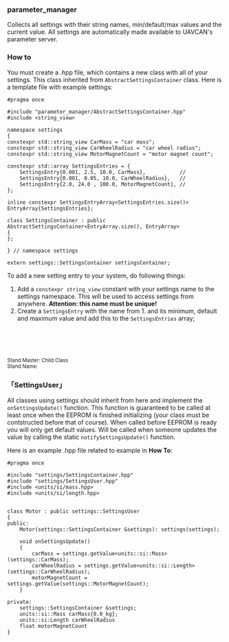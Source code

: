 ### parameter_manager

Collects all settings with their string names, min/default/max values and the current value.
All settings are automatically made available to UAVCAN's parameter server.

### How to

You must create a .hpp file, which contains a new class with all of your settings. This class inherited from `AbstractSettingsContainer` class.
Here is a template file with example settings:

```
#pragma once

#include "parameter_manager/AbstractSettingsContainer.hpp"
#include <string_view>

namespace settings
{
constexpr std::string_view CarMass = "car mass";
constexpr std::string_view CarWheelRadius = "car wheel radius";
constexpr std::string_view MotorMagnetCount = "motor magnet count";

constexpr std::array SettingsEntries = {
    SettingsEntry{0.001, 2.5, 10.0, CarMass},           //
    SettingsEntry{0.001, 0.05, 10.0, CarWheelRadius},   //
    SettingsEntry{2.0, 24.0 , 100.0, MotorMagnetCount}, //
};

inline constexpr SettingsEntryArray<SettingsEntries.size()> EntryArray{SettingsEntries};

class SettingsContainer : public AbstractSettingsContainer<EntryArray.size(), EntryArray>
{
};

} // namespace settings

extern settings::SettingsContainer settingsContainer;
```

To add a new setting entry to your system, do following things:

1. Add a `constexpr string_view` constant with your settings name to the settings namespace. This will be used to access settings from anywhere. **Attention: this name must be unique!**
2. Create a `SettingsEntry` with the name from 1. and its minimum, default and maximum value and add this to the `SettingsEntries` array;
  
<br><!-- <stupid_meme> --></br>
<br></br>
<sup>Stand Master: Child Class </sup>  
<sup>Stand Name: </sup>  
### 「SettingsUser」
<!-- </stupid_meme> -->

All classes using settings should inherit from here and implement the `onSettingsUpdate()` function. This function is guaranteed to be called at least once when the EEPROM is finished initializing (your class must be contstructed before that of course). When called before EEPROM is ready you will only get default values.
Will be called when someone updates the value by calling the static `notifySettingsUpdate()` function.

Here is an example .hpp file related to example in **How To**:

```
#pragma once

#include "settings/SettingsContainer.hpp"
#include "settings/SettingsUser.hpp"
#include <units/si/mass.hpp>
#include <units/si/length.hpp>


class Motor : public settings::SettingsUser
{
public:
    Motor(settings::SettingsContainer &settings): settings(settings);

    void onSettingsUpdate()
    {
        carMass = settings.getValue<units::si::Mass>(settings::CarMass);
        carWheelRadius = settings.getValue<units::si::Length>(settings::CarWheelRadius);
        motorMagnetCount = settings.getValue(settings::MotorMagnetCount);
    }

private:
    settings::SettingsContainer &settings;
    units::si::Mass carMass{0.0_kg};
    units::si:Length carWheelRadius
    float motorMagnetCount
}
```
